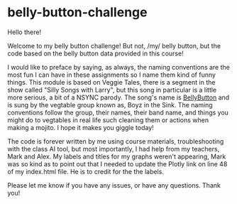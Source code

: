 # belly-button-challenge

Hello there! 

Welcome to my belly button challenge! But not, /my/ belly button, but the code based on the belly button data provided in this course! 

I would like to preface by saying, as always, the naming conventions are the most fun I can have in these assignments so I name them kind of funny things. This module is based on Veggie Tales, there is a segment in the show called "Silly Songs with Larry", but this song in particular is a little more serious, a bit of a NSYNC parody. The song's name is [BellyButton](https://www.youtube.com/watch?v=n5uujMb_hbo) and is sung by the vegtable group known as, Boyz in the Sink. The naming conventions follow the group, their names, their band name, and things you might do to vegtables in real life such cleaning them or actions when making a mojito. I hope it makes you giggle today!

The code is forever written by me using course materials, troubleshooting with the class AI tool, but most importantly, I had help from my teachers, Mark and Alex. My labels and titles for my graphs weren't appearing, Mark was so kind as to point out that I needed to update the Plotly link on line 48 of my index.html file. He is to credit for the the labels. 

Please let me know if you have any issues, or have any questions. 
Thank you! 
